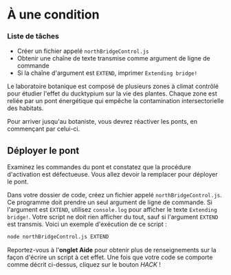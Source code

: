 # À une condition

<div class="aside">
<h3>Liste de tâches</h3>
<ul>
  <li>Créer un fichier appelé <code>northBridgeControl.js</code></li>
  <li>Obtenir une chaîne de texte transmise comme argument de ligne de commande</li>
  <li>Si la chaîne d'argument est <code>EXTEND</code>, imprimer <code>Extending bridge!</code></li>
</ul>
</div>
Le laboratoire botanique est composé de plusieurs zones à climat contrôlé pour étudier l'effet du ducktypium sur la vie des plantes. Chaque zone est reliée par un pont énergétique qui empêche la contamination intersectorielle des habitats.

Pour arriver jusqu'au botaniste, vous devrez réactiver les ponts, en commençant par celui-ci.

## Déployer le pont

Examinez les commandes du pont et constatez que la procédure d'activation est défectueuse. Vous allez devoir la remplacer pour déployer le pont.

Dans votre dossier de code, créez un fichier appelé `northBridgeControl.js`. Ce programme doit prendre un seul argument de ligne de commande. Si l'argument est `EXTEND`, utilisez `console.log` pour afficher le texte `Extending bridge!`. Votre script ne doit rien afficher du tout, sauf si l'argument `EXTEND` est transmis. Voici un exemple d'exécution de ce script&nbsp;:

```bash
node northBridgeControl.js EXTEND
```

Reportez-vous à l'**onglet Aide** pour obtenir plus de renseignements sur la façon d'écrire un script à cet effet. Une fois que votre code se comporte comme décrit ci-dessus, cliquez sur le bouton *HACK*&nbsp;!